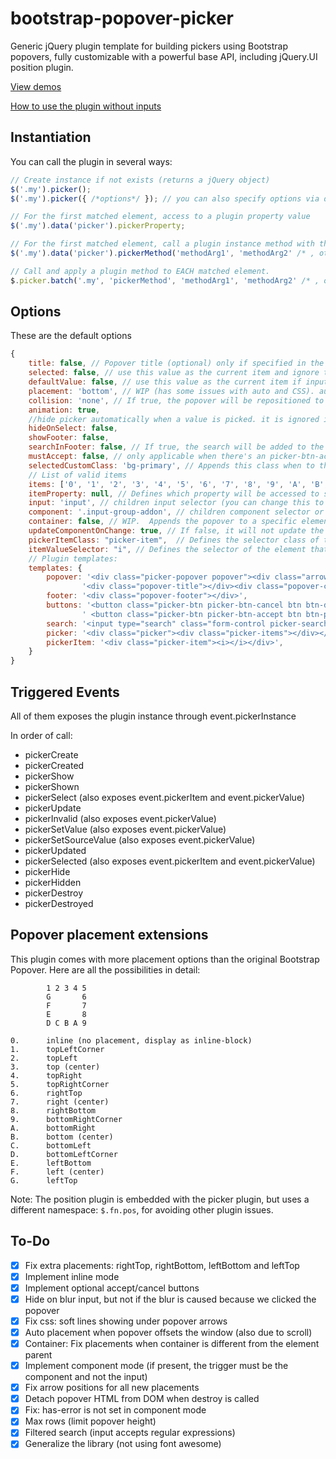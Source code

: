 bootstrap-popover-picker
========================

Generic jQuery plugin template for building pickers using Bootstrap popovers,
fully customizable with a powerful base API, including jQuery.UI position plugin.

[View demos](https://itsjavi.com/bootstrap-popover-picker/)

[How to use the plugin without inputs](http://jsfiddle.net/itsjavi/cw5eLpvf/)

## Instantiation

You can call the plugin in several ways:

```javascript
// Create instance if not exists (returns a jQuery object)
$('.my').picker();
$('.my').picker({ /*options*/ }); // you can also specify options via data-* attributes

// For the first matched element, access to a plugin property value
$('.my').data('picker').pickerProperty;

// For the first matched element, call a plugin instance method with the given args
$('.my').data('picker').pickerMethod('methodArg1', 'methodArg2' /* , other args */);

// Call and apply a plugin method to EACH matched element.
$.picker.batch('.my', 'pickerMethod', 'methodArg1', 'methodArg2' /* , other args */); ->
```

## Options

These are the default options

```javascript
{
    title: false, // Popover title (optional) only if specified in the template
    selected: false, // use this value as the current item and ignore the original
    defaultValue: false, // use this value as the current item if input or element item is empty
    placement: 'bottom', // WIP (has some issues with auto and CSS). auto, top, bottom, left, right
    collision: 'none', // If true, the popover will be repositioned to another position when collapses with the window borders
    animation: true,
    //hide picker automatically when a value is picked. it is ignored if mustAccept is not false and the accept button is visible
    hideOnSelect: false,
    showFooter: false,
    searchInFooter: false, // If true, the search will be added to the footer instead of the title
    mustAccept: false, // only applicable when there's an picker-btn-accept button in the popover footer
    selectedCustomClass: 'bg-primary', // Appends this class when to the selected item
    // List of valid items
    items: ['0', '1', '2', '3', '4', '5', '6', '7', '8', '9', 'A', 'B', 'C', 'D', 'E', 'F'],
    itemProperty: null, // Defines which property will be accessed to show the value, in case of the items be an array of objects.
    input: 'input', // children input selector (you can change this to anything even if it's not an input)
    component: '.input-group-addon', // children component selector or object, relative to the parent element
    container: false, // WIP.  Appends the popover to a specific element. If true, appends to the jQuery element.
    updateComponentOnChange: true, // If false, it will not update the content in the component
    pickerItemClass: "picker-item",  // Defines the selector class of the picker item,
    itemValueSelector: "i", // Defines the selector of the element that contains the value of an item
    // Plugin templates:
    templates: {
        popover: '<div class="picker-popover popover"><div class="arrow"></div>' +
                '<div class="popover-title"></div><div class="popover-content"></div></div>',
        footer: '<div class="popover-footer"></div>',
        buttons: '<button class="picker-btn picker-btn-cancel btn btn-default btn-sm">Cancel</button>' +
                ' <button class="picker-btn picker-btn-accept btn btn-primary btn-sm">Accept</button>',
        search: '<input type="search" class="form-control picker-search" placeholder="Type to filter" />',
        picker: '<div class="picker"><div class="picker-items"></div></div>',
        pickerItem: '<div class="picker-item"><i></i></div>',
    }
}
```


## Triggered Events

All of them exposes the plugin instance through event.pickerInstance

In order of call:

* pickerCreate
* pickerCreated
* pickerShow
* pickerShown
* pickerSelect (also exposes event.pickerItem and event.pickerValue)
* pickerUpdate
* pickerInvalid (also exposes event.pickerValue)
* pickerSetValue (also exposes event.pickerValue)
* pickerSetSourceValue (also exposes event.pickerValue)
* pickerUpdated
* pickerSelected (also exposes event.pickerItem and event.pickerValue)
* pickerHide
* pickerHidden
* pickerDestroy
* pickerDestroyed

## Popover placement extensions

This plugin comes with more placement options than the original Bootstrap Popover.
Here are all the possibilities in detail:

            1 2 3 4 5
            G       6
            F       7
            E       8
            D C B A 9
            
    0.      inline (no placement, display as inline-block)
    1.      topLeftCorner
    2.      topLeft
    3.      top (center)
    4.      topRight
    5.      topRightCorner
    6.      rightTop
    7.      right (center)
    8.      rightBottom
    9.      bottomRightCorner
    A.      bottomRight
    B.      bottom (center)
    C.      bottomLeft
    D.      bottomLeftCorner
    E.      leftBottom
    F.      left (center)
    G.      leftTop


Note: The position plugin is embedded with the picker plugin, but uses a different
namespace: `$.fn.pos`, for avoiding other plugin issues.

## To-Do
- [x] Fix extra placements: rightTop, rightBottom, leftBottom and leftTop
- [x] Implement inline mode
- [x] Implement optional accept/cancel buttons
- [x] Hide on blur input, but not if the blur is caused because we clicked the popover
- [x] Fix css: soft lines showing under popover arrows
- [x] Auto placement when popover offsets the window (also due to scroll)
- [x] Container: Fix placements when container is different from the element parent
- [x] Implement component mode (if present, the trigger must be the component and not the input)
- [x] Fix arrow positions for all new placements
- [x] Detach popover HTML from DOM when destroy is called
- [x] Fix: has-error is not set in component mode
- [x] Max rows (limit popover height)
- [x] Filtered search (input accepts regular expressions)
- [x] Generalize the library (not using font awesome)
